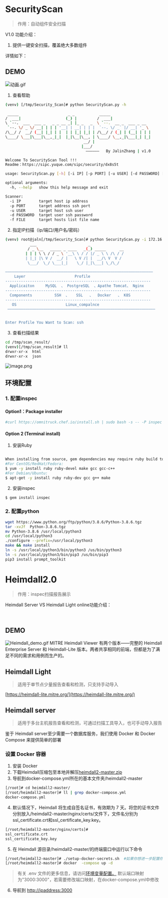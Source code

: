 # SecurityScan
> 作用：自动组件安全扫描

V1.0 功能介绍：

1. 提供一键安全扫描，覆盖绝大多数组件

详情如下：
​

## DEMO
![动画.gif](https://cdn.nlark.com/yuque/0/2021/gif/399728/1627028563572-4d7d88b9-38ea-469d-834e-1a9ba03b8c89.gif#clientId=u79093dba-e216-4&from=ui&id=ud20a75a2&margin=%5Bobject%20Object%5D&name=%E5%8A%A8%E7%94%BB.gif&originHeight=636&originWidth=1569&originalType=binary&ratio=1&size=389241&status=done&style=none&taskId=ud31dc139-e969-4781-bed7-24d5abe3b2b)

1. 查看帮助
```bash
(venv) [/tmp/Security_Scan]# python SecurityScan.py -h

 _____                      _ _           _____
/  ___|                    (_) |         /  ___|
\ `--.  ___  ___ _   _ _ __ _| |_ _   _  \ `--.  __ _  ___ _ __
 `--. \/ _ \/ __| | | | '__| | __| | | |  `--. \/ _` |/ __| '_ \
/\__/ /  __/ (__| |_| | |  | | |_| |_| | /\__/ / (_| | (__| | | |
\____/ \___|\___|\__,_|_|  |_|\__|\__, | \____/ \__,_|\___|_| |_|
                                   __/ |
                                  |___/
                                    ——————   By JalinZhang | v1.0

Welcome To SecurityScan Tool !!!
Readme：https://sipc.yuque.com/sipc/security/dx8s5t

usage: SecurityScan.py [-h] [-i IP] [-p PORT] [-u USER] [-d PASSWORD] [-f FILE]

optional arguments:
  -h, --help   show this help message and exit

Scanner:
  -i IP        target host ip address
  -p PORT      target address ssh port
  -u USER      target host ssh user
  -d PASSWORD  target user ssh password
  -f FILE      target hosts list file name

```
2. 指定IP扫描（ip/端口/用户名/密码）
```bash
(venv) root@jaln[/tmp/Security_Scan]# python SecurityScan.py -i 172.16.17.126 -p 22 -u root -d abc@123A
           ___                       _
          / _ \__   _____ _ ____   _(_) _____      __
         | | | \ \ / / _ \ '__\ \ / / |/ _ \ \ /\ / /
         | |_| |\ V /  __/ |   \ V /| |  __/\ V  V /
          \___/  \_/ \___|_|    \_/ |_|\___| \_/\_/

——————————————————————————————————————————————————————————————————
    Layer                      Profile
-----------------------------------------------------------------
  Applicaiton     MySQL  、 PostgreSQL  、Apathe Tomcat、 Nginx
-----------------------------------------------------------------
  Components          SSH  、   SSL   、  Docker   、 K8S
-----------------------------------------------------------------
   OS                      Linux_compalnce
 ——————————————————————————————————————————————————————————————————


Enter Profile You Want to Scan: ssh
```

3. 查看扫描结果
```bash
cd /tmp/scan_result/
(venv)[/tmp/scan_result]# ll
drwxr-xr-x  html
drwxr-xr-x  json
```
![image.png](https://cdn.nlark.com/yuque/0/2021/png/399728/1627027180131-09598cdc-26a6-4688-9f14-4b1861860a15.png#clientId=u79093dba-e216-4&from=paste&height=503&id=ued608e0d&margin=%5Bobject%20Object%5D&name=image.png&originHeight=1006&originWidth=2255&originalType=binary&ratio=1&size=166709&status=done&style=none&taskId=u4a55501d-c46e-47bf-9337-11db5558cdc&width=1127.5)


## 环境配置


### 1. 配置inspec
#### Option1：Package installer
```bash
#curl https://omnitruck.chef.io/install.sh | sudo bash -s -- -P inspec
```
#### Option 2 (Terminal install)

1. 安装Ruby
```bash

When installing from source, gem dependencies may require ruby build tools to be installed.
#For CentOS/RedHat/Fedora:
$ yum -y install ruby ruby-devel make gcc gcc-c++
#For Debian/Ubuntu:
$ apt-get -y install ruby ruby-dev gcc g++ make

```

2. 安装inspec
```bash
$ gem install inspec
```
### 2. 配置python
```bash
wget https://www.python.org/ftp/python/3.8.6/Python-3.8.6.tgz
tar -xvJf  Python-3.8.6.tgz
mv Python-3.8.6 /usr/local/python3
cd /usr/local/python3
./configure --prefix=/usr/local/python3 
make && make install
ln -s /usr/local/python3/bin/python3 /us/bin/python3
ln -s /usr/local/python3/bin/pip3 /us/bin/pip3
pip3 install prompt_toolkit
```
# 
# Heimdall2.0
> 作用：inspec扫描报告展示

Heimdall Server VS Heimdall Light online功能介绍：
​

​

## DEMO
![Heimdall_demo.gif](https://cdn.nlark.com/yuque/0/2021/gif/399728/1627010861862-189e8b26-ea6e-43a5-8ce5-378d0705e2a3.gif#clientId=u8d1779ec-fd70-4&from=ui&id=u6ad83432&margin=%5Bobject%20Object%5D&name=Heimdall_demo.gif&originHeight=563&originWidth=1080&originalType=binary&ratio=1&size=16248922&status=done&style=none&taskId=uee97c802-3aa1-45de-b2e3-a3c057fae10)
MITRE Heimdall Viewer 有两个版本——完整的 Heimdall Enterprise Server 和 Heimdall-Lite 版本。两者共享相同的前端，但都是为了满足不同的需求和用例而生产的。
​

## Heimdall Light
> 适用于单节点少量报告查看和检测，只支持手动导入

[https://heimdall-lite.mitre.org/](https://heimdall-lite.mitre.org/)


## Heimdall server
> 适用于多台主机报告查看和检测，可通过扫描工具导入，也可手动导入报告

鉴于 Heimdall server至少需要一个数据库服务，我们使用 Docker 和 Docker Compose 来提供简单的部署
​

### 设置 Docker 容器

1. 安装 Docker
1. 下载Heimdall压缩包至本地并解压[heimdall2-master.zip](https://sipc.yuque.com/attachments/yuque/0/2021/zip/399728/1627014345774-76f89a95-fd15-4e37-8f86-b17dcc748076.zip?_lake_card=%7B%22src%22%3A%22https%3A%2F%2Fsipc.yuque.com%2Fattachments%2Fyuque%2F0%2F2021%2Fzip%2F399728%2F1627014345774-76f89a95-fd15-4e37-8f86-b17dcc748076.zip%22%2C%22name%22%3A%22heimdall2-master.zip%22%2C%22size%22%3A24128017%2C%22type%22%3A%22application%2Fx-zip-compressed%22%2C%22ext%22%3A%22zip%22%2C%22status%22%3A%22done%22%2C%22taskId%22%3A%22u4c16c4da-0c74-4b63-8222-024d6ffd988%22%2C%22taskType%22%3A%22upload%22%2C%22id%22%3A%22u8cada9d9%22%2C%22card%22%3A%22file%22%7D)
1. 导航到docker-compose.yml所在的基本文件夹/heimdall2-master
```bash
[/root]# cd heimdall2-master/
[/root/heimdall2-master]# ll | grep docker-compose.yml
docker-compose.yml
```

4. 默认情况下，Heimdall 将生成自签名证书，有效期为 7 天。将您的证书文件分别放入/heimdall2-master/nginx/certs/文件下，文件名分别为ssl_certificate.crt和ssl_certificate_key.key。
```bash
[/root/heimdall2-master/nginx/certs]# 
ssl_certificate.crt
ssl_certificate_key.key
```

5. 在 Heimdall 源目录/heimdall2-master/的终端窗口中运行以下命令
```bash
[/root/heimdall2-master]# ./setup-docker-secrets.sh  #如果你想进一步配置你的 Heimdall 实例，编辑运行上一行后生成的 .env 文件
[/root/heimdall2-master]# docker  -compose up -d
```
> 有关 .env 文件的更多信息，请访问[环境变量配置。](https://github.com/mitre/heimdall2/wiki/Environment-Variables-Configuration)
> 默认端口映射为"3000:3000"，若需要修改端口映射，在docker-compose.yml中修改

6. 导航到 [http://ipaddress:3000](http://127.0.0.1:3000/)





